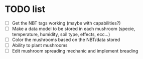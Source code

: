 # **TODO list**
- [ ] Get the NBT tags working (maybe with capabilities?)
- [ ] Make a data model to be stored in each mushroom (specie, temperature, humidity, soil type, effects, ecc...)
- [ ] Color the mushrooms based on the NBT/data stored
- [ ] Ability to plant mushrooms
- [ ] Edit mushroom spreading mechanic and implement breading
